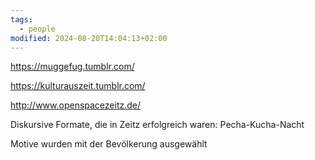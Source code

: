 ```yaml
---
tags:
  - people
modified: 2024-08-20T14:04:13+02:00
---
```



https://muggefug.tumblr.com/

https://kulturauszeit.tumblr.com/

http://www.openspacezeitz.de/

Diskursive Formate, die in Zeitz erfolgreich waren: Pecha-Kucha-Nacht

Motive wurden mit der Bevölkerung ausgewählt

